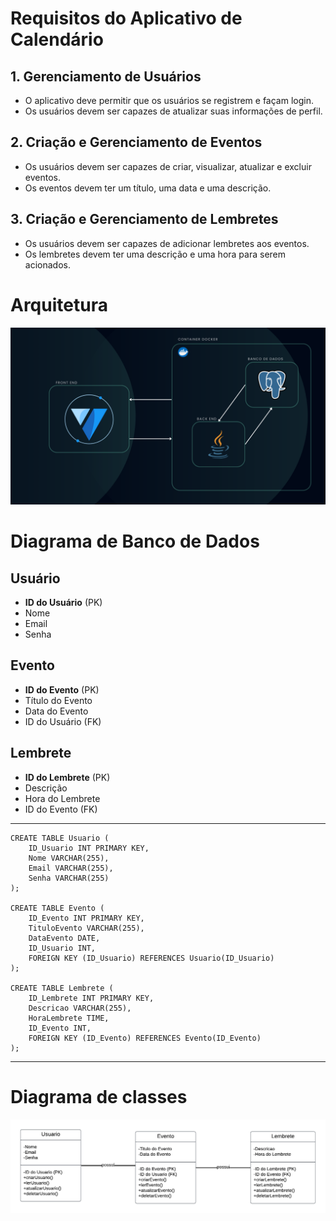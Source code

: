 # Requisitos do Aplicativo de Calendário

## 1. Gerenciamento de Usuários
- O aplicativo deve permitir que os usuários se registrem e façam login.
- Os usuários devem ser capazes de atualizar suas informações de perfil.

## 2. Criação e Gerenciamento de Eventos
- Os usuários devem ser capazes de criar, visualizar, atualizar e excluir eventos.
- Os eventos devem ter um título, uma data e uma descrição.

## 3. Criação e Gerenciamento de Lembretes
- Os usuários devem ser capazes de adicionar lembretes aos eventos.
- Os lembretes devem ter uma descrição e uma hora para serem acionados.

# Arquitetura
![Alt Text](/Banco%20de%20dados.png)
# Diagrama de Banco de Dados

## Usuário
- **ID do Usuário** (PK)
- Nome
- Email
- Senha

## Evento
- **ID do Evento** (PK)
- Título do Evento
- Data do Evento
- ID do Usuário (FK)

## Lembrete
- **ID do Lembrete** (PK)
- Descrição
- Hora do Lembrete
- ID do Evento (FK)

-----

```
CREATE TABLE Usuario (
    ID_Usuario INT PRIMARY KEY,
    Nome VARCHAR(255),
    Email VARCHAR(255),
    Senha VARCHAR(255)
);

CREATE TABLE Evento (
    ID_Evento INT PRIMARY KEY,
    TituloEvento VARCHAR(255),
    DataEvento DATE,
    ID_Usuario INT,
    FOREIGN KEY (ID_Usuario) REFERENCES Usuario(ID_Usuario)
);

CREATE TABLE Lembrete (
    ID_Lembrete INT PRIMARY KEY,
    Descricao VARCHAR(255),
    HoraLembrete TIME,
    ID_Evento INT,
    FOREIGN KEY (ID_Evento) REFERENCES Evento(ID_Evento)
);
```
---
 
# Diagrama de classes

![Alt Text](/Diagrama%20de%20classes.png)